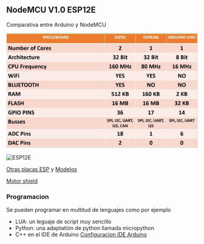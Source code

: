 ## NodeMCU V1.0 ESP12E

Comparativa entre Arduino y NodeMCU

![Comparative Arduino v ESP](./images/Comparativa%2BESP32%2Bvs%2BArduino.JPG)


![ESP12E](./images/ESP12E.jpg)

[Otras placas ESP](https://frightanic.com/iot/comparison-of-esp8266-nodemcu-development-boards/) y [Modelos](https://blog.squix.org/2015/03/esp8266-module-comparison-esp-01-esp-05.html)


[Motor shield](./MotorShield.md)

### Programacion

Se pueden programar en multitud de lenguajes como por ejemplo

* LUA: un leguaje de script muy sencillo
* Python: una adaptatión de python llamada micropython
* C++ en el IDE de Arduino [Configuracion IDE Arduino](./ConfiguracionIDE.md)
